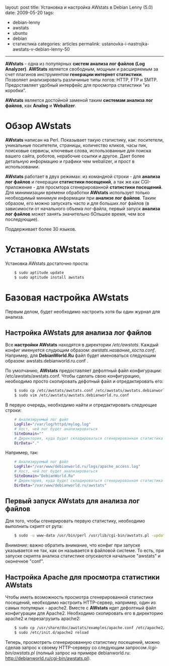 layout: post
title: Установка и настройка AWstats в Debian Lenny (5.0)
date: 2009-05-20
tags:
- debian-lenny
- awstats
- ubuntu
- debian
- статистика
categories: articles
permalink: ustanovka-i-nastrojka-awstats-v-debian-lenny-50

---

**AWstats** - одна из популярных **систем анализа лог файлов (Log Analyzer)**. **AWStats** является свободным, мощным и расширяемым за счет плагинов инструментом **генерации интернет статистики**. Позволяет анализировать различиные типы логов: HTTP, FTP и SMTP. Предоставляет удобный интерфейс для просмотра статистики "из коробки".

**AWstats** является достойной заменой таким **системам анализа лог файлов**, как **Analog** и **Webalizer**.

<!-- more -->

Обзор AWstats
=============

**AWstats** написан на Perl. Показывает такую статистику, как: поситетели, уникальные поситетели, страницы, количество кликов, часы пик, поисковые сервисы, ключевые слова, использованные для поиска вашего сайта, роботов, нерабочие ссылки и другое. Дает более детальную информацию и графики чем webalizer, и прост в использовании.

**AWstats** работает в двух режимах: из командной строки - для **анализа лог файлов** и генерации **статистики посещений**, а так же как CGI-приложение - для просмтора сгенерированной **статистики посещений**. Для минимизации времени обработки **AWstats** использует только необходимый минимум информации при **анализе лог файлов**. Таким образом, его можно запускать часто и для больших лог файлов (в зависимости от начального объема лог-файла, первый запуск **анализа лог файлов** может занять значительно бОльшее время, чем все последующие).

Поддерживает более 30 языков.

Установка AWstats
=================

Установка AWstats достаточно проста:

``` bash
    $ sudo aptitude update
    $ sudo aptitude install awstats
```
Базовая настройка AWstats
=========================

Первым делом, будет необходимо настроить хотя бы один журнал для анализа.

Настройка AWstats для анализа лог файлов
----------------------------------------

Все **настройки AWstats** находятся в директории */etc/awstats*. Каждый конфиг именуется слудющим образом: *awstats.название_хоста.conf*. Например, для **DebianWorld.Ru** файл будет именоваться следующим образом: awstats.debianworld.ru.conf .

По умолчанию, **AWstats** предоставляет дефолтный файл конфигурации: /etc/awstats/awstats.conf. Чтобы сделать свою конфигурацию, необходимо просто скопировать дефотный файл и отредактировать его:

``` bash
    $ sudo cp /etc/awstats/awstats.conf /etc/awstats/awstats.debianworld.ru.conf
    $ sudo vim /etc/awstats/awstats.debianworld.ru.conf
```
В первую очередь, необходимо найти и отредактировать следующие строки:

``` bash
    # Анализируемый лог файл
    LogFile="/var/log/httpd/mylog.log"
    # Хост, чей лог будет анализироваться
    SiteDomain=""
    # Директория, куда будет складироваться сгенерированная статистика посещений
    DirData="."
```
Например, так:

``` bash
    # Анализируемый лог файл
    LogFile="/var/www/debianworld.ru/logs/apache_access.log"
    # Хост, чей лог будет анализироваться
    SiteDomain="DebianWorld.Ru"
    # Директория, куда будет складироваться сгенерированная статистика посещений
    DirData="/var/www/debianworld.ru/awstats"
```
Первый запуск AWstats для анализа лог файлов
--------------------------------------------

Для того, чтобы сгенерировать первую статистику, необходимо выполнить скрипт от рута:

``` bash
    $ sudo -u www-data /usr/bin/perl /usr/lib/cgi-bin/awstats.pl -update -config=debianworld.ru
```
*Внимание*: важно обратить внимание, что конфиг при запуске указывается не так, как он называется в файловой системе. То есть, при запуске скрипта анализа статистике опускаются начальное "awstats" и оконечное "conf".

Настройка Apache для просмотра статистики AWstats
-------------------------------------------------

Чтобы иметь возможность просмотра сгенерированной статистики посещений, необходимо настроить HTTP-сервер, например, один из самых популярых - apache2.
Вместе с **AWstats** идет дефолтный файл конфигурации для Apache2. Необходимо скопировать его в директорию apache2 и перезагрузить apache2:

``` bash
    $ sudo cp /usr/share/doc/awstats/examples/apache.conf /etc/apache2/conf.d/awstats
    $ sudo /etc/init.d/apache2 reload
```
Теперь, просмотреть сгенерированную статистику посещений, можно сделав запрос к своему HTTP-серверу со следующим запросом */cgi-bin/awstats.pl* (полный запрос на примере debianworld.ru: http://debianworld.ru/cgi-bin/awstats.pl).
